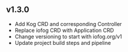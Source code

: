 ## v1.3.0
* Add Kog CRD and corresponding Controller
* Replace iofog CRD with Application CRD
* Change versioning to start with iofog.org/v1
* Update project build steps and pipeline
